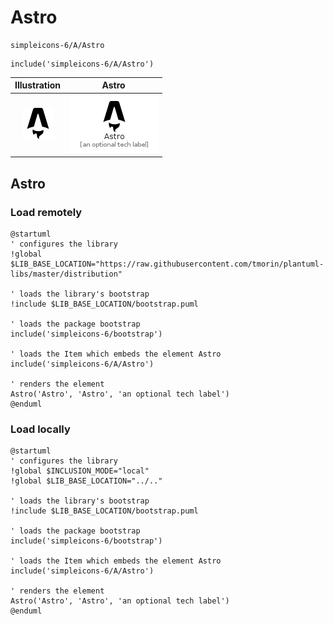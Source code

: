 # Astro


```text
simpleicons-6/A/Astro
```

```text
include('simpleicons-6/A/Astro')
```



| Illustration | Astro |
| :---: | :---: |
| ![illustration for Illustration](../../simpleicons-6/A/Astro.png) | ![illustration for Astro](../../simpleicons-6/A/Astro.Local.png) |




## Astro

### Load remotely
```plantuml
@startuml
' configures the library
!global $LIB_BASE_LOCATION="https://raw.githubusercontent.com/tmorin/plantuml-libs/master/distribution"

' loads the library's bootstrap
!include $LIB_BASE_LOCATION/bootstrap.puml

' loads the package bootstrap
include('simpleicons-6/bootstrap')

' loads the Item which embeds the element Astro
include('simpleicons-6/A/Astro')

' renders the element
Astro('Astro', 'Astro', 'an optional tech label')
@enduml
```

### Load locally
```plantuml
@startuml
' configures the library
!global $INCLUSION_MODE="local"
!global $LIB_BASE_LOCATION="../.."

' loads the library's bootstrap
!include $LIB_BASE_LOCATION/bootstrap.puml

' loads the package bootstrap
include('simpleicons-6/bootstrap')

' loads the Item which embeds the element Astro
include('simpleicons-6/A/Astro')

' renders the element
Astro('Astro', 'Astro', 'an optional tech label')
@enduml
```

